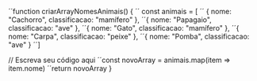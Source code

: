 ´´function criarArrayNomesAnimais() {
  ´´  const animais = [
    ´´  { nome: "Cachorro", classificacao: "mamífero" },
      ´´{ nome: "Papagaio", classificacao: "ave" },
      ´´{ nome: "Gato", classificacao: "mamífero" },
      ´´{ nome: "Carpa", classificacao: "peixe" },
      ´´{ nome: "Pomba", classificacao: "ave" }
    ´´]

 // Escreva seu código aqui
´´const novoArray = animais.map(item => item.nome)
´´return novoArray
}
